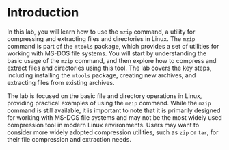 # Introduction

In this lab, you will learn how to use the `mzip` command, a utility for compressing and extracting files and directories in Linux. The `mzip` command is part of the `mtools` package, which provides a set of utilities for working with MS-DOS file systems. You will start by understanding the basic usage of the `mzip` command, and then explore how to compress and extract files and directories using this tool. The lab covers the key steps, including installing the `mtools` package, creating new archives, and extracting files from existing archives.

The lab is focused on the basic file and directory operations in Linux, providing practical examples of using the `mzip` command. While the `mzip` command is still available, it is important to note that it is primarily designed for working with MS-DOS file systems and may not be the most widely used compression tool in modern Linux environments. Users may want to consider more widely adopted compression utilities, such as `zip` or `tar`, for their file compression and extraction needs.
